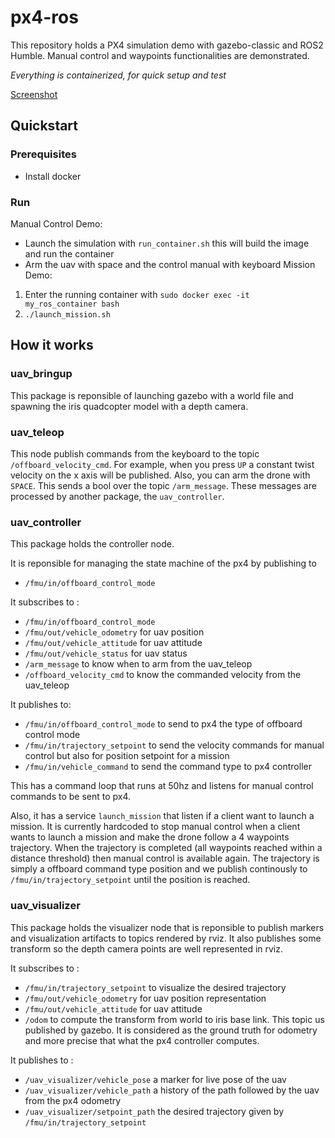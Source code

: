# px4-ros

This repository holds a PX4 simulation demo with gazebo-classic and ROS2 Humble. Manual control and waypoints functionalities are demonstrated.

*Everything is containerized, for quick setup and test*

[Screenshot](./media/demo.png)

## Quickstart

### Prerequisites
- Install docker

### Run
Manual Control Demo:
- Launch the simulation with `run_container.sh` this will build the image and run the container
- Arm the uav with space and the control manual with keyboard
Mission Demo:
1. Enter the running container with `sudo docker exec -it my_ros_container bash`
2. `./launch_mission.sh`

## How it works

### uav_bringup

This package is reponsible of launching gazebo with a world file and spawning the iris quadcopter model with a depth camera.

### uav_teleop

This node publish commands from the keyboard to the topic `/offboard_velocity_cmd`. For example, when you press `UP` a constant twist velocity on the x axis will be published. Also, you can arm the drone with `SPACE`. This sends a bool over the topic `/arm_message`. These messages are processed by another package, the `uav_controller`.

### uav_controller

This package holds the controller node.

It is reponsible for managing the state machine of the px4 by publishing to
- `/fmu/in/offboard_control_mode`

It subscribes to :
- `/fmu/in/offboard_control_mode`
- `/fmu/out/vehicle_odometry` for uav position
- `/fmu/out/vehicle_attitude` for uav attitude
- `/fmu/out/vehicle_status` for uav status
- `/arm_message` to know when to arm from the uav_teleop
- `/offboard_velocity_cmd` to know the commanded velocity from the uav_teleop

It publishes to:
- `/fmu/in/offboard_control_mode` to send to px4 the type of offboard control mode
- `/fmu/in/trajectory_setpoint` to send the velocity commands for manual control but also for position setpoint for a mission
- `/fmu/in/vehicle_command` to send the command type to px4 controller

This has a command loop that runs at 50hz and listens for manual control commands to be sent to px4.

Also, it has a service `launch_mission` that listen if a client want to launch a mission. It is currently hardcoded to stop manual control when a client wants to launch a mission and make the drone follow a 4 waypoints trajectory. When the trajectory is completed (all waypoints reached within a distance threshold) then manual control is available again. The trajectory is simply a offboard command type position and we publish continously to `/fmu/in/trajectory_setpoint` until the position is reached. 

### uav_visualizer

This package holds the visualizer node that is reponsible to publish markers and visualization artifacts to topics rendered by rviz. It also publishes some transform so the depth camera points are well represented in rviz.

It subscribes to :
- `/fmu/in/trajectory_setpoint` to visualize the desired trajectory
- `/fmu/out/vehicle_odometry` for uav position representation
- `/fmu/out/vehicle_attitude` for uav attitude
- `/odom` to compute the transform from world to iris base link. This topic us published by gazebo. It is considered as the ground truth for odometry and more precise that what the px4 controller computes.

It publishes to : 
- `/uav_visualizer/vehicle_pose` a marker for live pose of the uav
- `/uav_visualizer/vehicle_path` a history of the path followed by the uav from the px4 odometry
- `/uav_visualizer/setpoint_path` the desired trajectory given by `/fmu/in/trajectory_setpoint`
